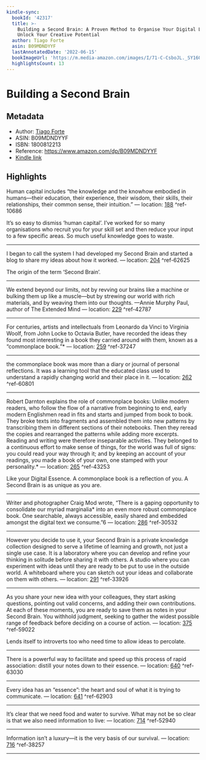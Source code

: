 ```yaml
---
kindle-sync:
  bookId: '42317'
  title: >-
    Building a Second Brain: A Proven Method to Organise Your Digital Life and
    Unlock Your Creative Potential
  author: Tiago Forte
  asin: B09MDNDYYF
  lastAnnotatedDate: '2022-06-15'
  bookImageUrl: 'https://m.media-amazon.com/images/I/71-C-CsboJL._SY160.jpg'
  highlightsCount: 13
---
```

# Building a Second Brain
## Metadata
* Author: [Tiago Forte](https://www.amazon.com/Tiago-Forte/e/B076PVMTQQ/ref=dp_byline_cont_ebooks_1)
* ASIN: B09MDNDYYF
* ISBN: 1800812213
* Reference: https://www.amazon.com/dp/B09MDNDYYF
* [Kindle link](kindle://book?action=open&asin=B09MDNDYYF)

## Highlights
Human capital includes “the knowledge and the knowhow embodied in humans—their education, their experience, their wisdom, their skills, their relationships, their common sense, their intuition.” — location: [188](kindle://book?action=open&asin=B09MDNDYYF&location=188) ^ref-10686

It’s so easy to dismiss ‘human capital’. I’ve worked for so many organisations who recruit you for your skill set and then reduce your input to a few specific areas. So much useful knowledge goes to waste.

---
I began to call the system I had developed my Second Brain and started a blog to share my ideas about how it worked. — location: [204](kindle://book?action=open&asin=B09MDNDYYF&location=204) ^ref-62625

The origin of the term ‘Second Brain’.

---
We extend beyond our limits, not by revving our brains like a machine or bulking them up like a muscle—but by strewing our world with rich materials, and by weaving them into our thoughts. —Annie Murphy Paul, author of The Extended Mind — location: [229](kindle://book?action=open&asin=B09MDNDYYF&location=229) ^ref-42787

---
For centuries, artists and intellectuals from Leonardo da Vinci to Virginia Woolf, from John Locke to Octavia Butler, have recorded the ideas they found most interesting in a book they carried around with them, known as a “commonplace book.”* — location: [259](kindle://book?action=open&asin=B09MDNDYYF&location=259) ^ref-37247

---
the commonplace book was more than a diary or journal of personal reflections. It was a learning tool that the educated class used to understand a rapidly changing world and their place in it. — location: [262](kindle://book?action=open&asin=B09MDNDYYF&location=262) ^ref-60801

---
Robert Darnton explains the role of commonplace books: Unlike modern readers, who follow the flow of a narrative from beginning to end, early modern Englishmen read in fits and starts and jumped from book to book. They broke texts into fragments and assembled them into new patterns by transcribing them in different sections of their notebooks. Then they reread the copies and rearranged the patterns while adding more excerpts. Reading and writing were therefore inseparable activities. They belonged to a continuous effort to make sense of things, for the world was full of signs: you could read your way through it; and by keeping an account of your readings, you made a book of your own, one stamped with your personality.* — location: [265](kindle://book?action=open&asin=B09MDNDYYF&location=265) ^ref-43253

Like your Digital Essence. A commonplace book is a reflection of you. A Second Brain is as unique as you are.

---
Writer and photographer Craig Mod wrote, “There is a gaping opportunity to consolidate our myriad marginalia* into an even more robust commonplace book. One searchable, always accessible, easily shared and embedded amongst the digital text we consume.”6 — location: [286](kindle://book?action=open&asin=B09MDNDYYF&location=286) ^ref-30532

---
However you decide to use it, your Second Brain is a private knowledge collection designed to serve a lifetime of learning and growth, not just a single use case. It is a laboratory where you can develop and refine your thinking in solitude before sharing it with others. A studio where you can experiment with ideas until they are ready to be put to use in the outside world. A whiteboard where you can sketch out your ideas and collaborate on them with others. — location: [291](kindle://book?action=open&asin=B09MDNDYYF&location=291) ^ref-33926

---
As you share your new idea with your colleagues, they start asking questions, pointing out valid concerns, and adding their own contributions. At each of these moments, you are ready to save them as notes in your Second Brain. You withhold judgment, seeking to gather the widest possible range of feedback before deciding on a course of action. — location: [375](kindle://book?action=open&asin=B09MDNDYYF&location=375) ^ref-59022

Lends itself to introverts too who need time to allow ideas to percolate.

---
There is a powerful way to facilitate and speed up this process of rapid association: distill your notes down to their essence. — location: [640](kindle://book?action=open&asin=B09MDNDYYF&location=640) ^ref-63030

---
Every idea has an “essence”: the heart and soul of what it is trying to communicate. — location: [641](kindle://book?action=open&asin=B09MDNDYYF&location=641) ^ref-62903

---
It’s clear that we need food and water to survive. What may not be so clear is that we also need information to live: — location: [714](kindle://book?action=open&asin=B09MDNDYYF&location=714) ^ref-52940

---
Information isn’t a luxury—it is the very basis of our survival. — location: [716](kindle://book?action=open&asin=B09MDNDYYF&location=716) ^ref-38257

---
